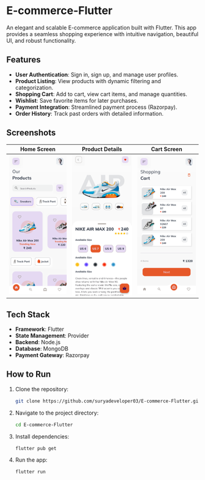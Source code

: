 # E-commerce-Flutter  

An elegant and scalable E-commerce application built with Flutter. This app provides a seamless shopping experience with intuitive navigation, beautiful UI, and robust functionality.  

## Features  
- **User Authentication**: Sign in, sign up, and manage user profiles.  
- **Product Listing**: View products with dynamic filtering and categorization.  
- **Shopping Cart**: Add to cart, view cart items, and manage quantities.  
- **Wishlist**: Save favorite items for later purchases.  
- **Payment Integration**: Streamlined payment process (Razorpay).  
- **Order History**: Track past orders with detailed information.  

## Screenshots  

| Home Screen | Product Details | Cart Screen |  
|-------------|------------------|-------------|  
| ![Home](images/home_screen.png) | ![Product](images/product_details.png) | ![Cart](images/cart_screen.png) |  

## Tech Stack  
- **Framework**: Flutter  
- **State Management**: Provider  
- **Backend**: Node.js
- **Database**: MongoDB
- **Payment Gateway**: Razorpay

## How to Run  
1. Clone the repository:  
   ```bash  
   git clone https://github.com/suryadeveloper03/E-commerce-Flutter.git
   
2. Navigate to the project directory:  
   ```bash  
   cd E-commerce-Flutter

3. Install dependencies: 
   ```bash  
   flutter pub get  
   
4. Run the app:
   ```bash  
   flutter run


